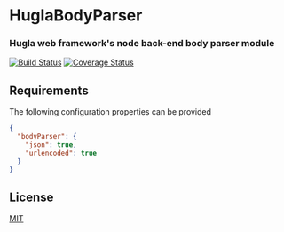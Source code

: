 # HuglaBodyParser
### Hugla web framework's node back-end body parser module

[![Build Status](https://travis-ci.org/hugla/hugla-node-body-parser.svg?branch=master)](https://travis-ci.org/hugla/hugla-node-body-parser)
[![Coverage Status](https://coveralls.io/repos/hugla/hugla-node-body-parser/badge.svg?branch=master&service=github)](https://coveralls.io/github/hugla/hugla-node-body-parser?branch=master)

## Requirements
The following configuration properties can be provided

```json
{
  "bodyParser": {
    "json": true,
    "urlencoded": true
  }
}
```

## License

[MIT](LICENSE)
